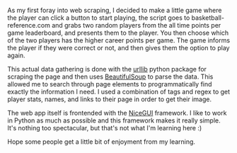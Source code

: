 As my first foray into web scraping, I decided to make a little game where the player can click a button to start playing, the script goes to basketball-reference.com and grabs two random players from the all time points per game leaderboard, and presents them to the player. You then choose which of the two players has the higher career points per game. The game informs the player if they were correct or not, and then gives them the option to play again.

This actual data gathering is done with the [urllib](https://github.com/python/cpython/tree/3.12/Lib/urllib/) python package for scraping the page and then uses [BeautifulSoup](https://www.crummy.com/software/BeautifulSoup/) to parse the data. This allowed me to search through page elements to programmatically find exactly the information I need. I used a combination of tags and regex to get player stats, names, and links to their page in order to get their image.

The web app itself is frontended with the [NiceGUI](https://nicegui.io/) framework. I like to work in Python as much as possible and this framework makes it really simple. It's nothing too spectacular, but that's not what I'm learning here :)

Hope some people get a little bit of enjoyment from my learning.
